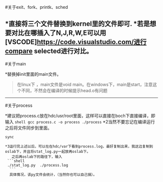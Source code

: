 #关于exit、fork、printk、sched
 
 *直接将三个文件替换到kernel里的文件即可.
  *若是想要对比在哪插入了N,J,R,W,E可以用[VSCODE]https://code.visualstudio.com/进行compare selected进行对比。
------

#关于main
  
  *替换掉init里面的main文件。
>  在linux下 ，main文件是void main。在windows下，main是start，注意这个不同，不然会在编译的时候提示head.o有问题

-------
#关于process
  
  *建议把process.c放在hdc/usr/root里面，这样可以直接在boch下直接编译，即输入
    ``` shell
    gcc process.c -o process
    ./process
    ```
    *2当然不要忘记在编译运行之后将文件同步到里面。
   ```shell
   sync
   ```
    *3运行完上述以后，可以在在hdc/var下看到process.log，最好复制出来，我这边复制到oslab下，并且将stat_log.py一起放再oslab下。
       之后再oslab下的路径下，输入
     ```shell
     ./stat_log.py  ./process.log
      ```
      具体情况，该py文件会统计，（当然你也可以自己搞）。
    

    

